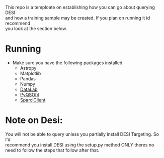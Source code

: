 This repo is a temploate on establishing how you can go about querying DESI <br/>
and how a training sample may be created. If you plan on running it id recommend <br/>
you look at the section below. <br/>

# Running
* Make sure you have the following packages installed.
  * Astropy
  * Matplotlib
  * Pandas
  * Numpy
  * [DataLab](https://datalab.noirlab.edu/docs/manual/UsingAstroDataLab/InstallDatalab/InstallDatalab/InstallDatalab.html#install-using-pip)
  * [PyQSOfit](https://nbviewer.org/github/legolason/PyQSOFit/blob/master/example/example.ipynb)
  * [SparclClient](https://pypi.org/project/sparclclient/)
 
# Note on Desi:
You will not be able to query unless you partially install DESI Targeting. So I'd <br/>
recommend you install DESI using the setup.py method ONLY theres no need to follow the steps that follow after that. <br/>
